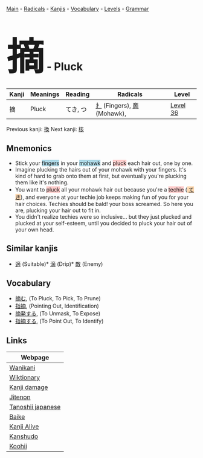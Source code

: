 <style> bigfont {font-size: 100px}</style>
[Main](../README.md) -
[Radicals](../radicals.md) -
[Kanjis](../kanjis.md) -
[Vocabulary](../vocabulary.md) -
[Levels](../levels.md) -
[Grammar](../grammar.md)
# <bigfont> 摘</bigfont> - Pluck 

| Kanji | Meanings | Reading | Radicals | Level |
| --- | --- | --- | --- | --- |
| 摘 | Pluck | てき, つ | [扌](../radicals/扌.md) (Fingers), [啇](../radicals/啇.md) (Mohawk),  | [Level 36](../levels/wk_level36.md) |

Previous kanji: [換](換.md) Next kanji: [核](核.md) 

## Mnemonics
 * Stick your <span style="background-color:#ADD8E6"> fingers</span> in your <span style="background-color:#ADD8E6"> mohawk</span> and <span style="background-color:#ffcccb"> pluck</span> each hair out, one by one.
* Imagine plucking the hairs out of your mohawk with your fingers. It's kind of hard to grab onto them at first, but eventually you're plucking them like it's nothing.
* You want to <span style="background-color:#ffcccb"> pluck</span> all your mohawk hair out because you're a <span style="background-color:#ffcccb"> techie</span> (<span style="background-color:#fed8b1"> [てき](https://jisho.org/search/てき)</span>), and everyone at your techie job keeps making fun of you for your hair choices. Techies should be bald! your boss screamed. So here you are, plucking your hair out to fit in.
* You didn't realize techies were so inclusive... but they just plucked and plucked at your self-esteem, until you decided to pluck your hair out of your own head.


## Similar kanjis
 * [適](適.md) (Suitable)* [滴](滴.md) (Drip)* [敵](敵.md) (Enemy)


## Vocabulary
 * [摘む](../vocabulary/摘.md), (To Pluck, To Pick, To Prune)
* [指摘](../vocabulary/摘.md), (Pointing Out, Identification)
* [摘発する](../vocabulary/摘.md), (To Unmask, To Expose)
* [指摘する](../vocabulary/摘.md), (To Point Out, To Identify)



## Links 

| Webpage |
| --- |
| [Wanikani          ](https://www.wanikani.com/kanji/摘) |
| [Wiktionary        ](https://en.wiktionary.org/wiki/摘) |
| [Kanji damage      ](http://www.kanjidamage.com/kanji/search?utf8=✓&q=摘) |
| [Jitenon           ](https://jitenon.com/kanji/摘) |
| [Tanoshii japanese ](https://www.tanoshiijapanese.com/dictionary/kanji.cfm?k=摘) |
| [Baike             ](https://baike.baidu.com/item/摘) |
| [Kanji Alive       ](https://app.kanjialive.com/摘) |
| [Kanshudo          ](https://www.kanshudo.com/searchmn?q=摘) |
| [Koohii            ](https://kanji.koohii.com/study/kanji/摘) |
